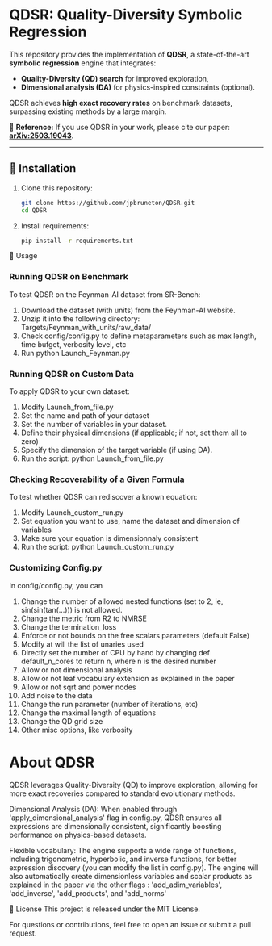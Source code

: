 # QDSR: Quality-Diversity Symbolic Regression  

This repository provides the implementation of **QDSR**, a state-of-the-art **symbolic regression** engine that integrates:  
- **Quality-Diversity (QD) search** for improved exploration,  
- **Dimensional analysis (DA)** for physics-inspired constraints (optional).  

QDSR achieves **high exact recovery rates** on benchmark datasets, surpassing existing methods by a large margin.  

🔗 **Reference:** If you use QDSR in your work, please cite our paper: **[arXiv:2503.19043](https://arxiv.org/abs/2503.19043)**.  

---

## 🚀 Installation  

1. Clone this repository:  
   ```bash
   git clone https://github.com/jpbruneton/QDSR.git
   cd QDSR

2. Install requirements:
   ```bash
   pip install -r requirements.txt

🔧 Usage
### Running QDSR on Benchmark
To test QDSR on the Feynman-AI dataset from SR-Bench:

1. Download the dataset (with units) from the Feynman-AI website.
2. Unzip it into the following directory:
Targets/Feynman_with_units/raw_data/
3. Check config/config.py to define metaparameters such as max length, time bufget, verbosity level, etc
3. Run python Launch_Feynman.py

### Running QDSR on Custom Data
To apply QDSR to your own dataset:

1. Modify Launch_from_file.py
2. Set the name and path of your dataset
3. Set the number of variables in your dataset.
4. Define their physical dimensions (if applicable; if not, set them all to zero)
5. Specify the dimension of the target variable (if using DA).
6. Run the script: python Launch_from_file.py 

### Checking Recoverability of a Given Formula
To test whether QDSR can rediscover a known equation:
1. Modify Launch_custom_run.py
2. Set equation you want to use, name the dataset and dimension of variables
3. Make sure your equation is dimensionnaly consistent
4. Run the script: python Launch_custom_run.py

### Customizing Config.py
In config/config.py, you can
1. Change the number of allowed nested functions (set to 2, ie, sin(sin(tan(...))) is not allowed.
2. Change the metric from R2 to NMRSE
3. Change the termination_loss
4. Enforce or not bounds on the free scalars parameters (default False)
5. Modify at will the list of unaries used
6. Directly set the number of CPU by hand by changing def default_n_cores to return n, where n is the desired number
7. Allow or not dimensional analysis
8. Allow or not leaf vocabulary extension as explained in the paper
9. Allow or not sqrt and power nodes
10. Add noise to the data
11. Change the run parameter (number of iterations, etc)
12. Change the maximal length of equations
13. Change the QD grid size
14. Other misc options, like verbosity


# About QDSR
QDSR leverages Quality-Diversity (QD) to improve exploration, allowing for more exact recoveries compared to standard evolutionary methods.

Dimensional Analysis (DA): When enabled through 'apply_dimensional_analysis' flag in config.py, QDSR ensures all expressions are dimensionally consistent, significantly boosting performance on physics-based datasets.

Flexible vocabulary: The engine supports a wide range of functions, including trigonometric, hyperbolic, and inverse functions, for better expression discovery (you can modify the list in config.py).
The engine will also automatically create dimensionless variables and scalar products as explained in the paper via the other flags : 'add_adim_variables', 'add_inverse', 'add_products', and 'add_norms'


📄 License
This project is released under the MIT License.

For questions or contributions, feel free to open an issue or submit a pull request.
